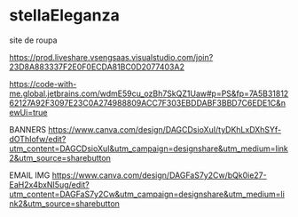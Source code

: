 # stellaEleganza
site de roupa

https://prod.liveshare.vsengsaas.visualstudio.com/join?23D8A883337F2E0F0ECDA81BC0D2077403A2


https://code-with-me.global.jetbrains.com/wdmE59cu_ozBh7SkQZ1Uaw#p=PS&fp=7A5B3181262127A92F3097E23C0A274988809ACC7F303EBDDABF3BBD7C6EDE1C&newUi=true

BANNERS
https://www.canva.com/design/DAGCDsioXuI/tyDKhLxDXhSYf-dOThIofw/edit?utm_content=DAGCDsioXuI&utm_campaign=designshare&utm_medium=link2&utm_source=sharebutton

EMAIL IMG
https://www.canva.com/design/DAGFaS7y2Cw/bQk0ie27-EaH2x4bxNI5ug/edit?utm_content=DAGFaS7y2Cw&utm_campaign=designshare&utm_medium=link2&utm_source=sharebutton

